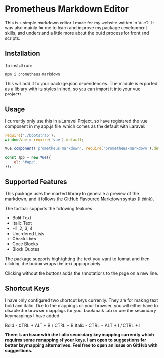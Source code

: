 # Prometheus Markdown Editor

This is a simple markdown editor I made for my website written in Vue2. It was also mainly for me to
learn and improve my package development skills, and understand a little more
about the build process for front end scripts.

## Installation

To install run:

```
npm i prometheus-markdown
```

This will add it to your package.json dependencies. The module is exported as a library
with its styles inlined, so you can import it into your vue projects.

## Usage

I currently only use this in a Laravel Project, so have registered the vue component
in my app.js file, which comes as the default with Laravel:

```javascript
require('./bootstrap');
window.Vue = require('vue').default;

Vue.component('prometheus-markdown', require('prometheus-markdown').default);

const app = new Vue({
    el: '#app',
});
```

## Supported Features

This package uses the marked library to generate a preview of the markdown, and it follows
the GitHub Flavoured Markdown syntax (I think).

The toolbar supports the following features

- Bold Text
- Italic Text
- H1, 2, 3, 4
- Unordered Lists
- Check Lists
- Code Blocks
- Block Quotes

The package supports highlighting the text you want to format and then clicking the button
wraps the text appropriately.

Clicking without the buttons adds the annotations to the page on a new line.

## Shortcut Keys

I have only configured two shortcut keys currently. They are for making text bold
and italic. Due to the mappings on your browser, you will either have to disable
the browser mappings for your bookmark tab or use the secondary keymappings I have added

Bold - CTRL + ALT + B / CTRL + B
Italic - CTRL + ALT + I / CTRL + I

**There is an issue with the italic secondary key mapping currently which requires some
remapping of your keys. I am open to suggestions for better keymapping alternatives.
Feel free to open an issue on GitHub with suggestions.**


